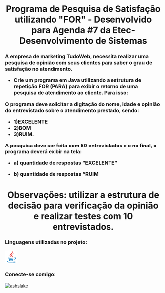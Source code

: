 <p align="center">

<h1 align="center"> Programa de Pesquisa de Satisfação utilizando "FOR" - Desenvolvido para Agenda #7 da Etec- Desenvolvimento de Sistemas</h1>

<h3 aling = "left"> 
A empresa de marketing TudoWeb, necessita realizar uma pesquisa de opinião com seus clientes para saber o grau de satisfação no atendimento.

- Crie um programa em Java utilizando a estrutura de repetição FOR (PARA) para exibir o retorno de uma pesquisa de atendimento ao cliente. Para isso:

O programa deve solicitar  a digitação do nome, idade e opinião do entrevistado sobre o atendimento prestado, sendo:
- 1)EXCELENTE
- 2)BOM
- 3)RUIM.

A pesquisa deve ser feita com 50 entrevistados e o no final, o programa deverá exibir na tela:

- a) quantidade de respostas “EXCELENTE”

- b) quantidade de respostas “RUIM

<h1 align="center"> Observações: utilizar a estrutura de decisão para verificação da opinião e realizar testes com 10 entrevistados. </h1>

</h3>

<h3 align="left">Linguagens utilizadas no projeto:</h3>
<p align="left">
  <a href="https://www.java.com" target="_blank" rel="noreferrer"> <img src="https://raw.githubusercontent.com/devicons/devicon/master/icons/java/java-original.svg" alt="java" width="40" height="40" /> </a>
</p>

<h3 align="left">Conecte-se comigo:</h3>
<p align="left">
  <a href="https://linkedin.com/in/paulo-henrique-a85955285">
    <img align="center" src="https://raw.githubusercontent.com/rahuldkjain/github-profile-readme-generator/master/src/images/icons/Social/linked-in-alt.svg" alt="ashslake" height="30" width="40" />
  </a>
</p>
